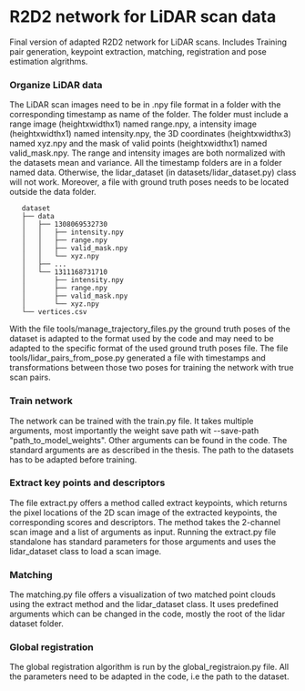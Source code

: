 # R2D2 network for LiDAR scan data
Final version of adapted R2D2 network for LiDAR scans. Includes Training pair generation, keypoint extraction, matching, registration and pose estimation algrithms.

### Organize LiDAR data
 The LiDAR scan images need to be in .npy file format in a folder with the corresponding timestamp as name of the folder. The folder must include a range image (heightxwidthx1) named range.npy, a intensity image (heightxwidthx1) named intensity.npy, the 3D coordinates (heightxwidthx3) named xyz.npy and the mask of valid points (heightxwidthx1) named valid_mask.npy. The range and intensity images are both normalized with the datasets mean and variance. All the timestamp folders are in a folder named data. Otherwise, the lidar_dataset (in datasets/lidar_dataset.py) class will not work. Moreover, a file with ground truth poses needs to be located outside the data folder. 
 ```
    dataset
    ├── data
    │   ├── 1308069532730
    │   │   ├── intensity.npy
    │   │   ├── range.npy
    │   │   ├── valid_mask.npy
    │   │   └── xyz.npy
    │   ├── ...
    │   └── 1311168731710
    │       ├── intensity.npy
    │       ├── range.npy
    │       ├── valid_mask.npy
    │       └── xyz.npy
    └── vertices.csv
```

With the file tools/manage_trajectory_files.py the ground truth poses of the dataset is adapted to the format used by the code and may need to be adapted to the specific format of the used ground truth poses file.
The file tools/lidar_pairs_from_pose.py generated a file with timestamps and transformations between those two poses for training the network with true scan pairs.
  
### Train network
The network can be trained with the train.py file. It takes multiple arguments, most importantly the weight save path wit --save-path "path_to_model_weights". Other arguments can be found in the code. The standard arguments are as described in the thesis. The path to the datasets has to be adapted before training.
  
### Extract key points and descriptors
The file extract.py offers a method called extract keypoints, which returns the pixel locations of the 2D scan image of the extracted keypoints, the corresponding scores and descriptors. The method takes the 2-channel scan image and a list of arguments as input. Running the extract.py file standalone has standard parameters for those arguments and uses the lidar_dataset class to load a scan image.
 
### Matching
The matching.py file offers a visualization of two matched point clouds using the extract method and the lidar_dataset class. It uses predefined arguments which can be changed in the code, mostly the root of the lidar dataset folder.
 
### Global registration
The global registration algorithm is run by the global_registraion.py file. All the parameters need to be adapted in the code, i.e the path to the dataset.
